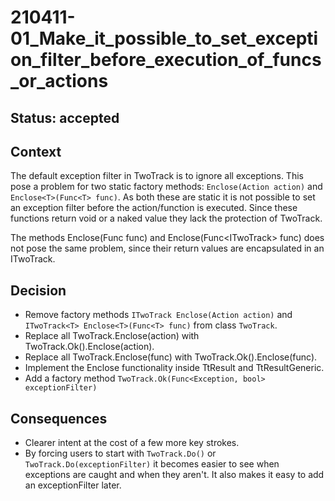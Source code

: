 # 210411-01_Make_it_possible_to_set_exception_filter_before_execution_of_funcs_or_actions

## Status: accepted
[//]: # (proposed, accepted, rejected, deprecated, superseded)

## Context
The default exception filter in TwoTrack is to ignore all exceptions. This pose a problem for two static factory methods:
`Enclose(Action action)` and `Enclose<T>(Func<T> func)`. As both these are static it is not possible to 
set an exception filter before the action/function is executed. Since these functions return void or a naked value they 
lack the protection of TwoTrack.

The methods Enclose(Func<ITwoTrack> func) and Enclose<T>(Func<ITwoTrack<T>> func) does not pose the same problem, since their 
return values are encapsulated in an ITwoTrack.

## Decision
- Remove factory methods `ITwoTrack Enclose(Action action)` and `ITwoTrack<T> Enclose<T>(Func<T> func)` from class `TwoTrack`.
- Replace all TwoTrack.Enclose(action) with TwoTrack.Ok().Enclose(action).
- Replace all TwoTrack.Enclose(func) with TwoTrack.Ok().Enclose(func).
- Implement the Enclose functionality inside TtResult and TtResultGeneric.
- Add a factory method `TwoTrack.Ok(Func<Exception, bool> exceptionFilter)`

## Consequences 
- Clearer intent at the cost of a few more key strokes.
- By forcing users to start with `TwoTrack.Do()` or `TwoTrack.Do(exceptionFilter)` it becomes easier to see when exceptions 
are caught and when they aren't. It also makes it easy to add an exceptionFilter later.
